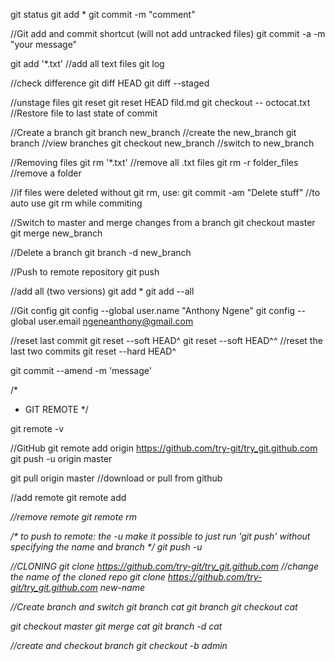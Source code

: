 git status
git add *
git commit -m "comment"

//Git add and commit shortcut (will not add untracked files)
git commit -a -m "your message"

git add '*.txt'   	//add all text files 
git log



 //check difference
 git diff HEAD
 git diff --staged

//unstage files
 git reset 
 git reset HEAD fild.md
 git checkout -- octocat.txt 		//Restore file to last state of commit 

 //Create a branch
 git branch new_branch 		//create the new_branch
 git branch 				//view branches
 git checkout new_branch 	//switch to new_branch

//Removing files
git rm '*.txt'				//remove all .txt files
git rm -r folder_files 		//remove a folder 

//if files were deleted without git rm, use:
git commit -am "Delete stuff"   //to auto use git rm while commiting

//Switch to master and merge changes from a branch
git checkout master
git merge new_branch

//Delete a branch
git branch -d new_branch

//Push to remote repository
git push

//add all (two versions)
git add *
git add --all

//Git config
git config --global user.name "Anthony Ngene"
git config --global user.email ngeneanthony@gmail.com

//reset last commit 
git reset --soft HEAD^
git reset --soft HEAD^^ //reset the last two commits
git reset --hard HEAD^

git commit --amend -m 'message'


/*
* 	GIT REMOTE
*/

git remote -v

//GitHub
 git remote add origin https://github.com/try-git/try_git.github.com
 git push -u origin master

 git pull origin master //download or pull from github

//add remote
 git remote add <name> <address>
 //remove remote
 git remote rm <name>

/*
	to push to remote:
	the -u make it possible to just run 'git push' without 
	specifying the name and branch
*/
 git push -u <name> <branch>

 //CLONING
git clone https://github.com/try-git/try_git.github.com
//change the name of the cloned repo
git clone https://github.com/try-git/try_git.github.com new-name


//Create branch and switch
git branch cat 
git branch 
git checkout cat

git checkout master 
git merge cat 
git branch -d cat 

//create and checkout branch
git checkout -b admin
